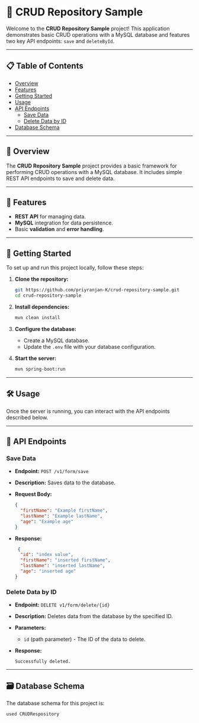 # 🚀 CRUD Repository Sample

Welcome to the **CRUD Repository Sample** project! This application demonstrates basic CRUD operations with a MySQL database and features two key API endpoints: `save` and `deleteById`.

---

## 📋 Table of Contents

- [Overview](#overview)
- [Features](#features)
- [Getting Started](#getting-started)
- [Usage](#usage)
- [API Endpoints](#api-endpoints)
    - [Save Data](#save-data)
    - [Delete Data by ID](#delete-data-by-id)
- [Database Schema](#database-schema)
---

## 📌 Overview

The **CRUD Repository Sample** project provides a basic framework for performing CRUD operations with a MySQL database. It includes simple REST API endpoints to save and delete data.

---

## 🌟 Features

- **REST API** for managing data.
- **MySQL** integration for data persistence.
- Basic **validation** and **error handling**.

---

## 🚀 Getting Started

To set up and run this project locally, follow these steps:

1. **Clone the repository:**

    ```bash
    git https://github.com/priyranjan-K/crud-repository-sample.git
    cd crud-repository-sample
    ```

2. **Install dependencies:**

    ```bash
    mvn clean install
    ```

3. **Configure the database:**

    - Create a MySQL database.
    - Update the `.env` file with your database configuration.


4. **Start the server:**

    ```bash
    mvn spring-boot:run
    ```

---

## 🛠️ Usage

Once the server is running, you can interact with the API endpoints described below.

---

## 📡 API Endpoints

### Save Data

- **Endpoint:** `POST /v1/form/save`
- **Description:** Saves data to the database.
- **Request Body:**

    ```json
    {
      "firstName": "Example firstName",
      "lastName": "Example lastName",
      "age": "Example age"
    }
    ```

- **Response:**

    ```json
     {
      "id": "index value",
      "firstName": "inserted firstName",
      "lastName": "inserted lastName",
      "age": "inserted age"
    }
    ```

### Delete Data by ID

- **Endpoint:** `DELETE v1/form/delete/{id}`
- **Description:** Deletes data from the database by the specified ID.
- **Parameters:**

    - `id` (path parameter) - The ID of the data to delete.

- **Response:**

    ```string
   Successfully deleted.
    ```

---

## 🗃️ Database Schema

The database schema for this project is:

```sql
used CRUDRespository
